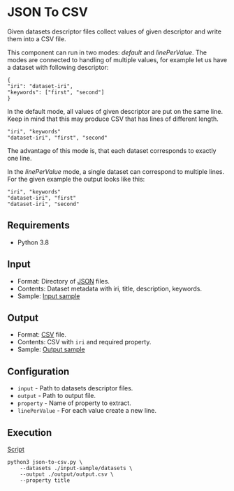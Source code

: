 # JSON To CSV
Given datasets descriptor files collect values of given descriptor and 
write them into a CSV file. 

This component can run in two modes: *default* and *linePerValue*.
The modes are connected to handling of multiple values, for example
let us have a dataset with following descriptor:
```
{
"iri": "dataset-iri",
"keywords": ["first", "second"]
}
```
In the default mode, all values of given descriptor are put on the same line.
Keep in mind that this may produce CSV that has lines of different length.
```
"iri", "keywords"
"dataset-iri", "first", "second"
```
The advantage of this mode is, that each dataset corresponds to exactly 
one line.

In the *linePerValue* mode, a single dataset can correspond to multiple lines. 
For the given example the output looks like this:
```
"iri", "keywords"
"dataset-iri", "first"
"dataset-iri", "second"
```

## Requirements
- Python 3.8

## Input
- Format: Directory of [JSON](https://www.json.org/) files.
- Contents: Dataset metadata with iri, title, description, keywords.
- Sample: [Input sample](input-sample/datasets)

## Output
- Format: [CSV](https://tools.ietf.org/html/rfc4180) file.
- Contents: CSV with ```iri``` and required property.
- Sample: [Output sample](output-sample/output.csv)

## Configuration
- ```input``` - Path to datasets descriptor files.
- ```output``` - Path to output file.
- ```property``` - Name of property to extract.
- ```linePerValue``` - For each value create a new line. 

## Execution
[Script](script)
```shell
python3 json-to-csv.py \
    --datasets ./input-sample/datasets \
    --output ./output/output.csv \
    --property title
```

